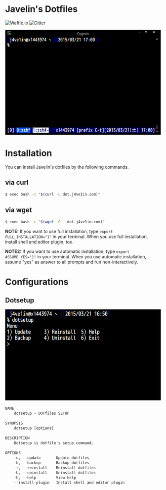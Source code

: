 # Javelin's Dotfiles

[![Waffle.io](https://img.shields.io/badge/task-Waffle.io-blue.svg?style=flat-square "Waffle.io")](https://waffle.io/j4ve1in/dotfiles)
[![Gitter](https://img.shields.io/badge/chat-Gitter-lightgrey.svg?style=flat-square "Gitter")](https://gitter.im/j4ve1in/dotfiles?utm_source=badge&utm_medium=badge&utm_campaign=pr-badge&utm_content=badge)

![Screenshot](/img/screenshot.png "Screenshot")

# Installation
You can install Javelin's dotfiles by the following commands.
## via curl
```bash
$ exec bash -c "$(curl -L dot.j4ve1in.com)"
```

## via wget
```bash
$ exec bash -c "$(wget -O - dot.j4ve1in.com)"
```

**NOTE:** If you want to use full installation, type `export FULL_INSTALLATION="1"` in your terminal. When you use full installation, install shell and editor plugin, too.

**NOTE2:** If you want to use automatic installation, type `export ASSUME_YES="1"` in your terminal. When you use automatic installation, assume "yes" as answer to all prompts and run non-interactively.

# Configurations
## Dotsetup
![dotsetup](/img/dotsetup.png "dotsetup")

    NAME
        dotsetup - DOTfiles SETUP

    SYNOPSIS
        dotsetup [options]

    DESCRIPTION
        Dotsetup is dotfile's setup command.

    OPTIONS
        -u, --update       Update dotfiles
        -b, --backup       Backup dotfiles
        -r, --reinstall    Reinstall dotfiles
        -U, --uninstall    Uninstall dotfiles
        -h, --help         View help
        --install-plugin   Install shell and editor plugin
